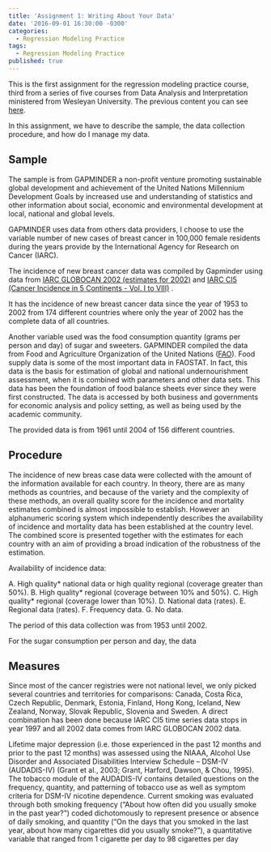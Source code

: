 ```yaml
---
title: 'Assignment 1: Writing About Your Data'
date: '2016-09-01 16:30:00 -0300'
categories:
  - Regression Modeling Practice
tags:
  - Regression Modeling Practice
published: true
---
```

This is the first assignment for the regression modeling practice course, third from a series of five courses from Data Analysis and Interpretation ministered from Wesleyan University.
The previous content you can see [here](https://yan-duarte.github.io/tags/).

In this assignment, we have to describe the sample, the data collection procedure, and how do I manage my data.


## **Sample**

The sample is from GAPMINDER a non-profit venture promoting sustainable global development and achievement of the United Nations Millennium Development Goals by increased use and understanding of statistics and other information about social, economic and environmental development at local, national and global levels.

GAPMINDER uses data from others data providers, I choose to use the variable number of new cases of breast cancer in 100,000 female residents during the years provide by the International Agency for Research on Cancer (IARC).

The incidence of new breast cancer data was compiled by Gapminder using data from [IARC GLOBOCAN 2002 (estimates for 2002)](http://globocan.iarc.fr/) and [IARC CI5 (Cancer Incidence in 5 Continents - Vol. I to VIII)](http://ci5.iarc.fr/) .

It has the incidence of new breast cancer data since the year of 1953 to 2002 from 174 different countries where only the year of 2002 has the complete data of all countries.

Another variable used was the food consumption quantity (grams per person and day) of sugar and sweeters. GAPMINDER compiled the data from Food and Agriculture Organization of the United Nations ([FAO](http://faostat.fao.org/)). Food supply data is some of the most important data in FAOSTAT. In fact, this data is the basis for estimation of global and national undernourishment assessment, when it is combined with parameters and other data sets.
This data has been the foundation of food balance sheets ever since they were first constructed. The data is accessed by both business and governments for economic analysis and policy setting, as well as being used by the academic community. 

The provided data is from 1961 until 2004 of 156 different countries.


## **Procedure**

The incidence of new breas case data were collected with the amount of the information available for each country. In theory, there are as many methods as countries, and because of the variety and the complexity of these methods, an overall quality score for the incidence and mortality estimates combined is almost impossible to establish.
However an alphanumeric scoring system which independently describes the availability of incidence and mortality data has been established at the country level. The combined score is presented together with the estimates for each country with an aim of providing a broad indication of the robustness of the estimation. 

Availability of incidence data:

A.	High quality* national data or high quality regional (coverage greater than 50%).
B.	High quality* regional (coverage between 10% and 50%).
C.	High quality* regional (coverage lower than 10%).
D.	National data (rates).
E.	Regional data (rates).
F.	Frequency data.
G.	No data.

The period of this data collection was from 1953 until 2002.

For the sugar consumption per person and day, the data 


## **Measures**

Since most of the cancer registries were not national level, we only picked several countries and territories for comparisons: Canada, Costa Rica, Czech Republic, Denmark, Estonia, Finland, Hong Kong, Iceland, New Zealand, Norway, Slovak Republic, Slovenia and Sweden. A direct combination has been done because IARC CI5 time series data stops in year 1997 and all 2002 data comes from IARC GLOBOCAN 2002 data.	



Lifetime major depression (i.e. those experienced in the past 12 months and prior to the
past 12 months) was assessed using the NIAAA, Alcohol Use Disorder and Associated
Disabilities Interview Schedule – DSM-IV (AUDADIS-IV) (Grant et al., 2003; Grant, Harford,
Dawson, & Chou, 1995). The tobacco module of the AUDADIS-IV contains detailed
questions on the frequency, quantity, and patterning of tobacco use as well as symptom
criteria for DSM-IV nicotine dependence. Current smoking was evaluated through both
smoking frequency (“About how often did you usually smoke in the past year?”) coded
dichotomously to represent presence or absence of daily smoking, and quantity (“On the
days that you smoked in the last year, about how many cigarettes did you usually smoke?”),
a quantitative variable that ranged from 1 cigarette per day to 98 cigarettes per day


